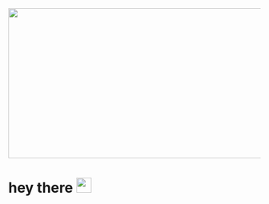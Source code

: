 <div align="center">
  <img src="https://giphy.com/gifs/Nd6hRietquv6dcMuie" width="600" height="300"/>
</div>
<h1>
  hey there
  <img src="https://media.giphy.com/media/hvRJCLFzcasrR4ia7z/giphy.gif" width="30px"/>
</h1>
</div>
<img src="https://komarev.com/ghpvc/?username=your-github-username&style=flat-square&color=blue" alt=""/>
